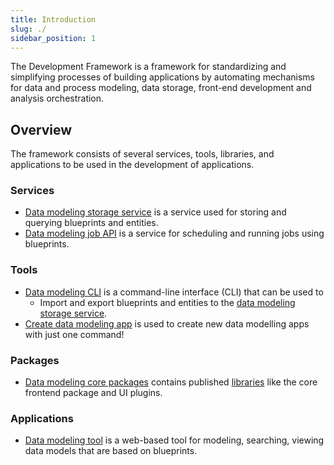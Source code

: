 ```yaml
---
title: Introduction
slug: ./
sidebar_position: 1
---
```


The Development Framework is a framework for standardizing and simplifying processes of building applications by automating mechanisms for data and process modeling, data storage, front-end development and analysis orchestration. 

## Overview

The framework consists of several services, tools, libraries, and applications to be used in the development of applications.

### Services

* [Data modeling storage service] is a service used for storing and querying blueprints and entities.
* [Data modeling job API] is a service for scheduling and running jobs using blueprints.

### Tools

* [Data modeling CLI] is a command-line interface (CLI) that can be used to
  * Import and export blueprints and entities to the [data modeling storage service].
* [Create data modeling app] is used to create new data modelling apps with just one command!

### Packages

* [Data modeling core packages] contains published [libraries](/docs/category/libraries) like the core frontend package and UI plugins.

### Applications

* [Data modeling tool] is a web-based tool for modeling, searching, viewing data models that are based on blueprints.

[Data modeling job API]: https://github.com/equinor/dm-job
[data modeling CLI]: https://github.com/equinor/dm-cli
[data modeling core packages]: https://github.com/equinor/dm-core-packages 
[create data modeling app]: https://github.com/equinor/create-dm-app
[data modeling tool]: https://github.com/equinor/dm-app-dmt
[data modeling storage service]: https://github.com/equinor/data-modelling-storage-service
